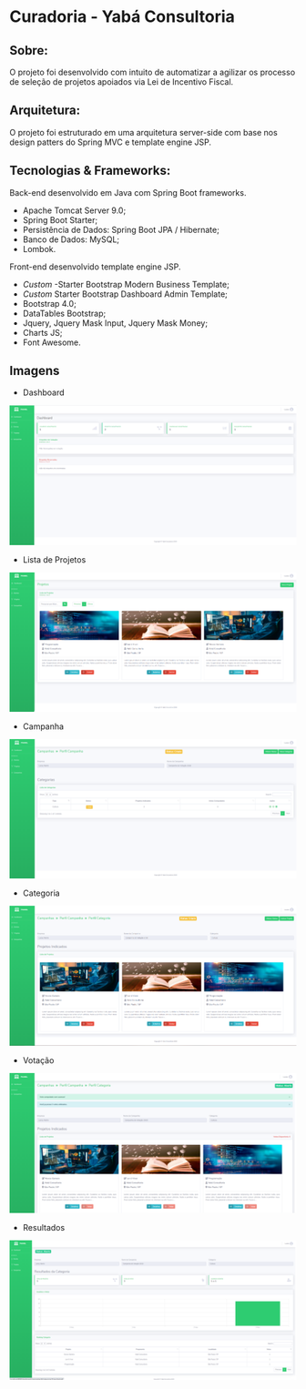 # Curadoria - Yabá Consultoria

## Sobre:
O projeto foi desenvolvido com intuito de automatizar a agilizar os processo de seleção de projetos apoiados via Lei de Incentivo Fiscal.

## Arquitetura:
O projeto foi estruturado em uma arquitetura server-side com base nos design patters do Spring MVC e template engine JSP.

## Tecnologias & Frameworks:
Back-end desenvolvido em Java com Spring Boot frameworks.
- Apache Tomcat Server 9.0;
- Spring Boot Starter;
- Persistência de Dados: Spring Boot JPA / Hibernate;
- Banco de Dados: MySQL;
- Lombok.

Front-end desenvolvido template engine JSP.
- *Custom* -Starter Bootstrap Modern Business Template;
- *Custom* Starter Bootstrap Dashboard Admin Template;
- Bootstrap 4.0;
- DataTables Bootstrap;
- Jquery, Jquery Mask Input, Jquery Mask Money;
- Charts JS;
- Font Awesome.

## Imagens
- Dashboard
<img src="src/main/resources/static/images/demo/dashboard.png" alt="Dashboard"/>

- Lista de Projetos
<img src="src/main/resources/static/images/demo/lista-projetos.png" alt="Lista de Projetos"/>

- Campanha
<img src="src/main/resources/static/images/demo/visualizar-campanha.png" alt="Visualizar campanha"/>

- Categoria
<img src="src/main/resources/static/images/demo/visualizar-categoria.png" alt="Visualizar Categoria"/>

- Votação
<img src="src/main/resources/static/images/demo/votacao.png" alt="Votação"/>

- Resultados
<img src="src/main/resources/static/images/demo/resultados.png" alt="Resultados"/>